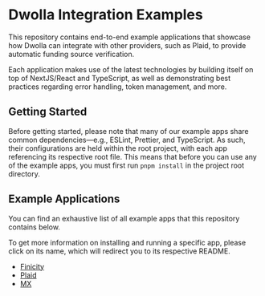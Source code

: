 # Dwolla Integration Examples

This repository contains end-to-end example applications that showcase how Dwolla can integrate with other providers, such as Plaid, to provide automatic funding source verification. 

Each application makes use of the latest technologies by building itself on top of NextJS/React and TypeScript, as well as demonstrating best practices regarding error handling, token management, and more.

## Getting Started

Before getting started, please note that many of our example apps share common dependencies—e.g., ESLint, Prettier, and TypeScript. As such, their configurations are held within the root project, with each app referencing its respective root file. This means that before you can use any of the example apps, you must first run `pnpm install` in the project root directory.

## Example Applications

You can find an exhaustive list of all example apps that this repository contains below.

To get more information on installing and running a specific app, please click on its name, which will redirect you to its respective README.

* [Finicity](https://github.com/Dwolla/integration-examples/tree/main/packages/finicity-token-exchange#readme)
* [Plaid](https://github.com/Dwolla/integration-examples/tree/main/packages/plaid-funding-source#readme)
* [MX](https://github.com/Dwolla/integration-examples/tree/main/packages/mx-token-exchange#readme)